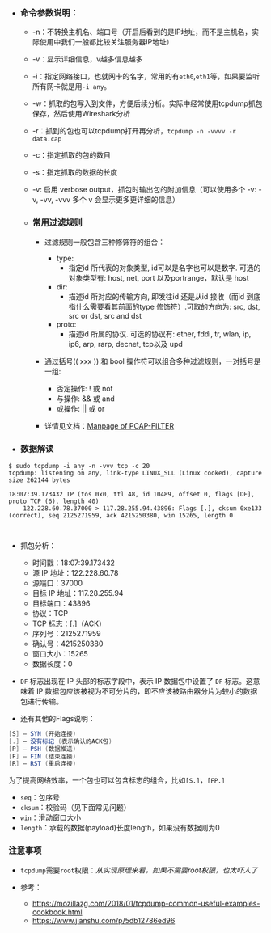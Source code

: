 - ### 命令参数说明：
	- -n：不转换主机名、端口号（开启后看到的是IP地址，而不是主机名，实际使用中我们一般都比较关注服务器IP地址）
	- -v：显示详细信息，v越多信息越多
	- -i：指定网络接口，也就网卡的名字，常用的有`eth0`,`eth1`等，如果要监听所有网卡就是用`-i any`。
	- -w：抓取的包写入到文件，方便后续分析。实际中经常使用tcpdump抓包保存，然后使用Wireshark分析
	- -r：抓到的包也可以tcpdump打开再分析，`tcpdump -n -vvvv -r data.cap`
	- -c：指定抓取的包的数目
	- -s：指定抓取的数据的长度
	- -v: 启用 verbose output，抓包时输出包的附加信息（可以使用多个 -v: -v, -vv, -vvv 多个 v 会显示更多更详细的信息）

  - ### 常用过滤规则[](https://mozillazg.com/2018/01/tcpdump-common-useful-examples-cookbook.html#hidsection-2 "Permalink to this headline")

	- 过滤规则一般包含三种修饰符的组合：
	
		- type: 
			- 指定id 所代表的对象类型, id可以是名字也可以是数字. 可选的对象类型有: host, net, port 以及portrange，默认是 host
		- dir: 
			- 描述id 所对应的传输方向, 即发往id 还是从id 接收（而id 到底指什么需要看其前面的type 修饰符）.可取的方向为: src, dst, src or dst, src and dst
		- proto: 
			- 描述id 所属的协议. 可选的协议有: ether, fddi, tr, wlan, ip, ip6, arp, rarp, decnet, tcp以及 upd
	
	- 通过括号(\( xxx \)) 和 bool 操作符可以组合多种过滤规则，一对括号是一组:
	
		- 否定操作: ! 或 not
		- 与操作: && 或 and
		- 或操作: || 或 or
  
	- 详情见文档：[Manpage of PCAP-FILTER](http://www.tcpdump.org/manpages/pcap-filter.7.html)

- ### 数据解读

```shell
$ sudo tcpdump -i any -n -vvv tcp -c 20
tcpdump: listening on any, link-type LINUX_SLL (Linux cooked), capture size 262144 bytes

18:07:39.173432 IP (tos 0x0, ttl 48, id 10489, offset 0, flags [DF], proto TCP (6), length 40)
    122.228.60.78.37000 > 117.28.255.94.43896: Flags [.], cksum 0xe133 (correct), seq 2125271959, ack 4215250380, win 15265, length 0

      
```

- 抓包分析：
	- 时间戳：18:07:39.173432
	- 源 IP 地址：122.228.60.78
	- 源端口：37000
	- 目标 IP 地址：117.28.255.94
	- 目标端口：43896
	- 协议：TCP
	- TCP 标志：[.]（ACK）
	- 序列号：2125271959
	- 确认号：4215250380
	- 窗口大小：15265
	- 数据长度：0
	
- `DF` 标志出现在 IP 头部的标志字段中，表示 IP 数据包中设置了 `DF` 标志。这意味着 IP 数据包应该被视为不可分片的，即不应该被路由器分片为较小的数据包进行传输。

- 还有其他的Flags说明：
```csharp
[S] – SYN (开始连接)
[.] – 没有标记 (表示确认的ACK包)
[P] – PSH (数据推送)
[F] – FIN (结束连接)
[R] – RST (重启连接)
```

为了提高网络效率，一个包也可以包含标志的组合，比如`[S.]`，`[FP.]`

- `seq`：包序号
- `cksum`：校验码（见下面常见问题）
- `win`：滑动窗口大小
- `length`：承载的数据(payload)长度length，如果没有数据则为0

### 注意事项

- `tcpdump`需要`root`权限：_从实现原理来看，如果不需要root权限，也太吓人了_

  
  

- 参考：
	- https://mozillazg.com/2018/01/tcpdump-common-useful-examples-cookbook.html
	- https://www.jianshu.com/p/5db12786ed96